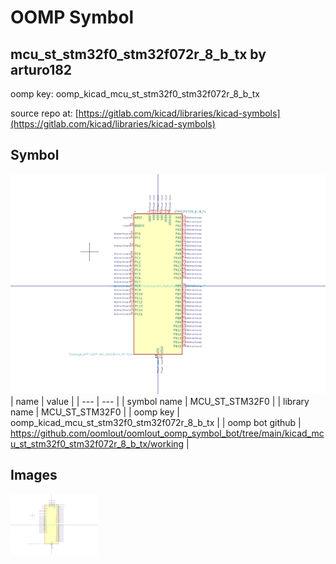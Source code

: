 # OOMP Symbol  
## mcu_st_stm32f0_stm32f072r_8_b_tx  by arturo182  
  
oomp key: oomp_kicad_mcu_st_stm32f0_stm32f072r_8_b_tx  
  
source repo at: [https://gitlab.com/kicad/libraries/kicad-symbols](https://gitlab.com/kicad/libraries/kicad-symbols)  
## Symbol  
  
[![working.png](working_600.png)](working.png)  
| name | value | 
| --- | --- | 
| symbol name | MCU_ST_STM32F0 | 
| library name | MCU_ST_STM32F0 | 
| oomp key | oomp_kicad_mcu_st_stm32f0_stm32f072r_8_b_tx | 
| oomp bot github | https://github.com/oomlout/oomlout_oomp_symbol_bot/tree/main/kicad_mcu_st_stm32f0_stm32f072r_8_b_tx/working | 
## Images  
  
[![working.png](working_140.png)](working.png)  
